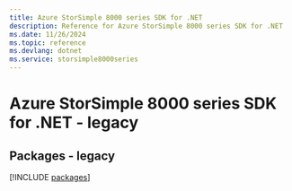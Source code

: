 ```yaml
---
title: Azure StorSimple 8000 series SDK for .NET
description: Reference for Azure StorSimple 8000 series SDK for .NET
ms.date: 11/26/2024
ms.topic: reference
ms.devlang: dotnet
ms.service: storsimple8000series
---
```

# Azure StorSimple 8000 series SDK for .NET - legacy
## Packages - legacy
[!INCLUDE [packages](storsimple-8000-series-index.md)]